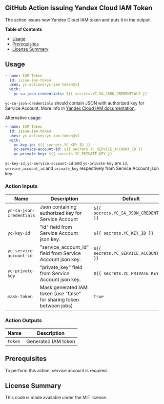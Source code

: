 ## GitHub Action issuing Yandex Cloud IAM Token

The action issues new Yandex Cloud IAM token and puts it in the output.

**Table of Contents**

<!-- toc -->

- [Usage](#usage)
- [Prerequisites](#prerequisites)
- [License Summary](#license-summary)

<!-- tocstop -->

## Usage

```yaml
- name: IAM Token
  id: issue-iam-token
  uses: yc-actions/yc-iam-token@v1
  with:
    yc-sa-json-credentials: ${{ secrets.YC_SA_JSON_CREDENTIALS }}
```

`yc-sa-json-credentials` should contain JSON with authorized key for Service Account. More info
in [Yandex Cloud IAM documentation](https://cloud.yandex.ru/docs/container-registry/operations/authentication#sa-json).

Alternative usage:

```yaml
- name: IAM Token
  id: issue-iam-token
  uses: yc-actions/yc-iam-token@v1
  with:
    yc-key-id: ${{ secrets.YC_KEY_ID }}
    yc-service-account-id: ${{ secrets.YC_SERVICE_ACCOUNT_ID }}
    yc-private-key: ${{ secrets.YC_PRIVATE_KEY }}
```

`yc-key-id`, `yc-service-account-id` and `yc-private-key` are `id`, `service_account_id` and `private_key` respectively
from Service Account json key.

### Action Inputs

| Name                     | Description                                                           | Default                                 |
|--------------------------|-----------------------------------------------------------------------|-----------------------------------------|
| `yc-sa-json-credentials` | Json containing authorized key for Service Account                    | `${{ secrets.YC_SA_JSON_CREDENTIALS }}` |
| `yc-key-id`              | "id" field from Service Account json key.                             | `${{ secrets.YC_KEY_ID }}`              |
| `yc-service-account-id`  | "service_account_id" field from Service Account json key.             | `${{ secrets.YC_SERVICE_ACCOUNT_ID }}`  |
| `yc-private-key`         | "private_key" field from Service Account json key.                    | `${{ secrets.YC_PRIVATE_KEY }}`         |
| `mask-token`             | Mask generated IAM token (use "false" for sharing token between jobs) | `true`                                  |

### Action Outputs

| Name    | Description         |
|---------|---------------------|
| `token` | Generated IAM token |

## Prerequisites

To perform this action, service account is required.

## License Summary

This code is made available under the MIT license.
